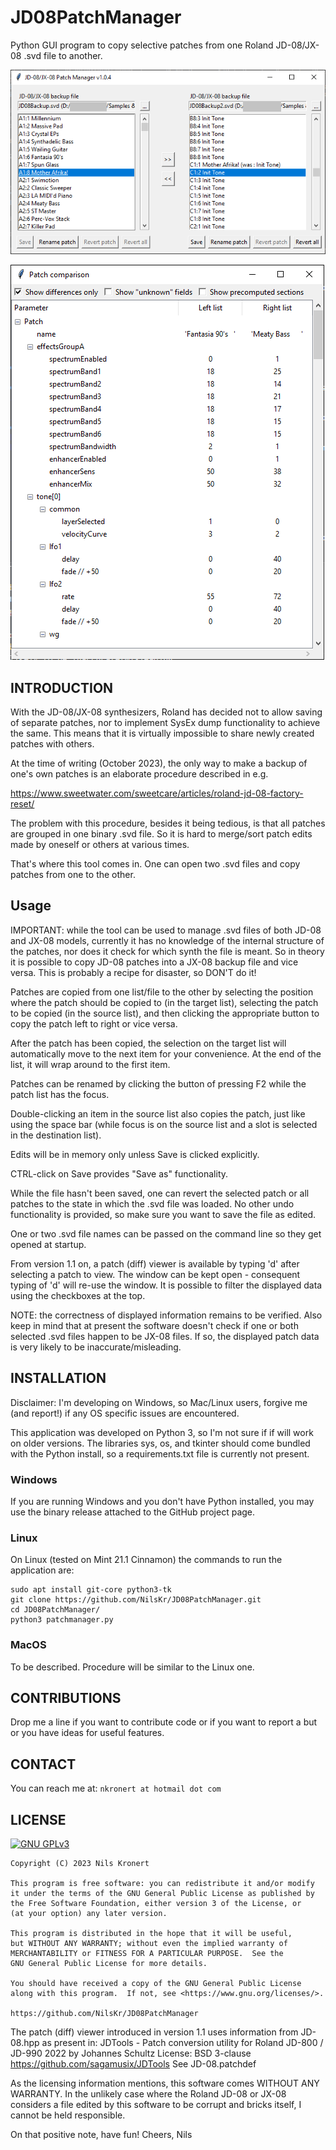 # JD08PatchManager
Python GUI program to copy selective patches from one Roland JD-08/JX-08 .svd file to another.

![Screenshot](https://github.com/NilsKr/JD08PatchManager/blob/main/screenshot.png?raw=true)

![Screenshot](https://github.com/NilsKr/JD08PatchManager/blob/main/screenshot2.png?raw=true)

## INTRODUCTION

With the JD-08/JX-08 synthesizers, Roland has decided not to allow saving of separate patches,
nor to implement SysEx dump functionality to achieve the same. 
This means that it is virtually impossible to share newly created patches with others. 

At the time of writing (October 2023), the only way to make a backup of one's own patches 
is an elaborate procedure described in e.g.

https://www.sweetwater.com/sweetcare/articles/roland-jd-08-factory-reset/

The problem with this procedure, besides it being tedious, is that all patches are grouped
in one binary .svd file. So it is hard to merge/sort patch edits made by oneself or 
others at various times.

That's where this tool comes in. One can open two .svd files and copy patches from one
to the other.

## Usage

IMPORTANT: while the tool can be used to manage .svd files of both JD-08 and JX-08 models,
currently it has no knowledge of the internal structure of the patches, nor does it check
for which synth the file is meant. So in theory it is possible to copy JD-08 patches into
a JX-08 backup file and vice versa. This is probably a recipe for disaster, so DON'T do it!

Patches are copied from one list/file to the other by selecting the position where the 
patch should be copied to (in the target list), selecting the patch to be copied (in the 
source list), and then clicking the appropriate button to copy the patch left to right
or vice versa. 

After the patch has been copied, the selection on the target list will automatically move 
to the next item for your convenience. At the end of the list, it will wrap around to the
first item.

Patches can be renamed by clicking the button of pressing F2 while the patch list has the 
focus.

Double-clicking an item in the source list also copies the patch, just like using the 
space bar (while focus is on the source list and a slot is selected in the destination list).

Edits will be in memory only unless Save is clicked explicitly. 

CTRL-click on Save provides "Save as" functionality. 

While the file hasn't been saved, one can revert the selected patch or all patches to 
the state in which the .svd file was loaded. No other undo functionality is provided, so
make sure you want to save the file as edited.

One or two .svd file names can be passed on the command line so they get opened at startup.

From version 1.1 on, a patch (diff) viewer is available by typing 'd' after selecting a
patch to view. The window can be kept open - consequent typing of 'd' will re-use the
window. It is possible to filter the displayed data using the checkboxes at the top.

NOTE: the correctness of displayed information remains to be verified. Also keep in mind
that at present the software doesn't check if one or both selected .svd files happen to
be JX-08 files. If so, the displayed patch data is very likely to be inaccurate/misleading.

## INSTALLATION

Disclaimer: I'm developing on Windows, so Mac/Linux users, forgive me (and report!) if any 
OS specific issues are encountered.

This application was developed on Python 3, so I'm not sure if if will work on older versions.
The libraries sys, os, and tkinter should come bundled with the Python install, so a 
requirements.txt file is currently not present.

### Windows
If you are running Windows and you don't have Python installed, you may use the binary release
attached to the GitHub project page.

### Linux
On Linux (tested on Mint 21.1 Cinnamon) the commands to run the application are:

	sudo apt install git-core python3-tk
	git clone https://github.com/NilsKr/JD08PatchManager.git
	cd JD08PatchManager/
	python3 patchmanager.py
	
### MacOS
To be described. Procedure will be similar to the Linux one.	

## CONTRIBUTIONS

Drop me a line if you want to contribute code or if you want to report a but or you have 
ideas for useful features. 

## CONTACT

You can reach me at: `nkronert at hotmail dot com`

## LICENSE

[![GNU GPLv3](https://www.gnu.org/graphics/heckert_gnu.small.png "GNU GPLv3")](https://www.gnu.org/licenses/gpl-3.0.en.html)

    Copyright (C) 2023 Nils Kronert

    This program is free software: you can redistribute it and/or modify
    it under the terms of the GNU General Public License as published by
    the Free Software Foundation, either version 3 of the License, or
    (at your option) any later version.

    This program is distributed in the hope that it will be useful,
    but WITHOUT ANY WARRANTY; without even the implied warranty of
    MERCHANTABILITY or FITNESS FOR A PARTICULAR PURPOSE.  See the
    GNU General Public License for more details.

    You should have received a copy of the GNU General Public License
    along with this program.  If not, see <https://www.gnu.org/licenses/>.

    https://github.com/NilsKr/JD08PatchManager

The patch (diff) viewer introduced in version 1.1 uses information 
from JD-08.hpp as present in:
JDTools - Patch conversion utility for Roland JD-800 / JD-990
2022 by Johannes Schultz
License: BSD 3-clause
https://github.com/sagamusix/JDTools
See JD-08.patchdef

As the licensing information mentions, this software comes WITHOUT ANY WARRANTY. 
In the unlikely case where the Roland JD-08 or JX-08 considers a file edited 
by this software to be corrupt and bricks itself, I cannot be held responsible.

On that positive note, have fun!
Cheers,
Nils